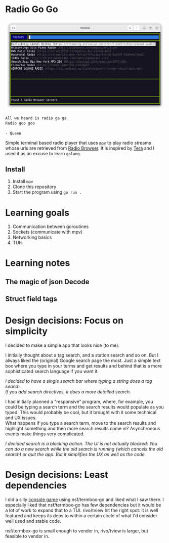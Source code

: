 # Radio Go Go

![](radio-gogo.apng)

    All we heard is radio ga ga
    Radio goo goo

    - Queen

Simple terminal based radio player that uses [`mpv`][mpv] to play radio streams
whose urls are retrieved from [Radio Browser][radiobrowser]. It is inspired by
[Tera][tera] and I used it as an excuse to learn `golang`.

[mpv]: https://mpv.io
[radiobrowser]: https://www.radio-browser.info
[tera]: https://github.com/shinokada/tera

## Install
1. Install `mpv`
1. Clone this repository
1. Start the program using `go run .`

# Learning goals

1. Communication between goroutines
1. Sockets (communicate with mpv)
1. Networking basics
1. TUIs

# Learning notes
## The magic of json Decode

## Struct field tags

# Design decisions: Focus on simplicity

I decided to make a simple app that looks nice (to me).

I initially thought about a tag search, and a station search and so on. But I 
always liked the (original) Google search page the most. Just a simple text box 
where you type in your terms and get results and behind that is a more 
sophisticated search language if you want it.

_I decided to have a single search bar where typing a string does a tag search.  
If you add search directives, it does a more detailed search._

I had initially planned a "responsive" program, where, for example, you could be 
typing a search term and the search results would populate as you typed. This 
would probably be cool, but it brought with it some technical and UX issues.  
What happens if you type a search term, move to the search results and highlight 
something and then more search results come in? Asynchronous events make things 
very complicated.

_I decided search is a blocking action. The UI is not actually blocked: You can 
do a new search while the old search is running (which cancels the old search) 
or quit the app. But it simplifies the UX as well as the code._

# Design decisions: Least dependencies

I did a silly [console game](github.com/kghose/pinman) using nsf/termbox-go and 
liked what I saw there. I especially liked that nsf/termbox-go has few 
dependencies but it would be a lot of work to expand that to a TUI. rivo/tview 
hit the right spot: it is well featured and keeps its deps to within a certain 
circle of what I'd consider well used and stable code. 

nsf/termbox-go is small enough to vendor in, rivo/tview is larger, but feasible 
to vendor in.

